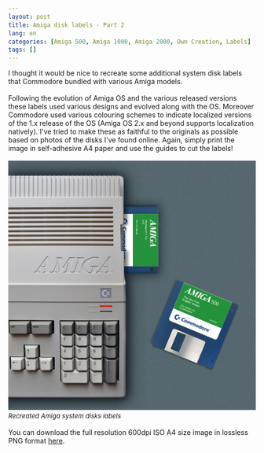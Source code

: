 ```yaml
---
layout: post
title: Amiga disk labels - Part 2
lang: en
categories: [Amiga 500, Amiga 1000, Amiga 2000, Own Creation, Labels]
tags: []
---
```

I thought it would be nice to recreate some additional system disk labels that Commodore bundled with various Amiga models.
<br><br>
Following the evolution of Amiga OS and the various released versions these labels used various designs and evolved along with the OS. Moreover Commodore used various colouring schemes to indicate localized versions of the 1.x release of the OS (Amiga OS 2.x and beyond supports localization natively). I've tried to make these as faithful to the originals as possible based on photos of the disks I've found online. Again, simply print the image in self-adhesive A4 paper and use the guides to cut the labels!
<br><br>
<img src="\assets\img\post_previews\amiga_disk_labels_part2.jpg"><br>
<span style="font-size:small; font-style: italic">Recreated Amiga system disks labels</span>
<br><br>
You can download the full resolution 600dpi ISO A4 size image in lossless PNG format <a href="https://app.box.com/s/2q2p1tcl7p2yhnwbwhlilanq7n3514j2" target="_blank">here</a>.